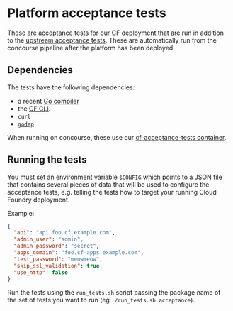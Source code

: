# Platform acceptance tests

These are acceptance tests for our CF deployment that are run in
addition to the [upstream acceptance
tests](https://github.com/cloudfoundry/cf-acceptance-tests). These are
automatically run from the concourse pipeline after the platform has been
deployed.

## Dependencies

The tests have the following dependencies:
* a recent [Go compiler](https://golang.org/dl/)
* the [CF CLI](https://github.com/cloudfoundry/cli#downloads).
* `curl`
* [`godep`](https://github.com/tools/godep)

When running on concourse, these use our [cf-acceptance-tests
container](https://hub.docker.com/r/governmentpaas/cf-acceptance-tests/).

## Running the tests

You must set an environment variable `$CONFIG` which points to a JSON file that
contains several pieces of data that will be used to configure the acceptance
tests, e.g. telling the tests how to target your running Cloud Foundry
deployment.

Example:
```json
{
  "api": "api.foo.cf.example.com",
  "admin_user": "admin",
  "admin_password": "secret",
  "apps_domain": "foo.cf-apps.example.com",
  "test_password": "meowmeow",
  "skip_ssl_validation": true,
  "use_http": false
}
```

Run the tests using the `run_tests.sh` script passing the package name of the
set of tests you want to run (eg `./run_tests.sh acceptance`).
